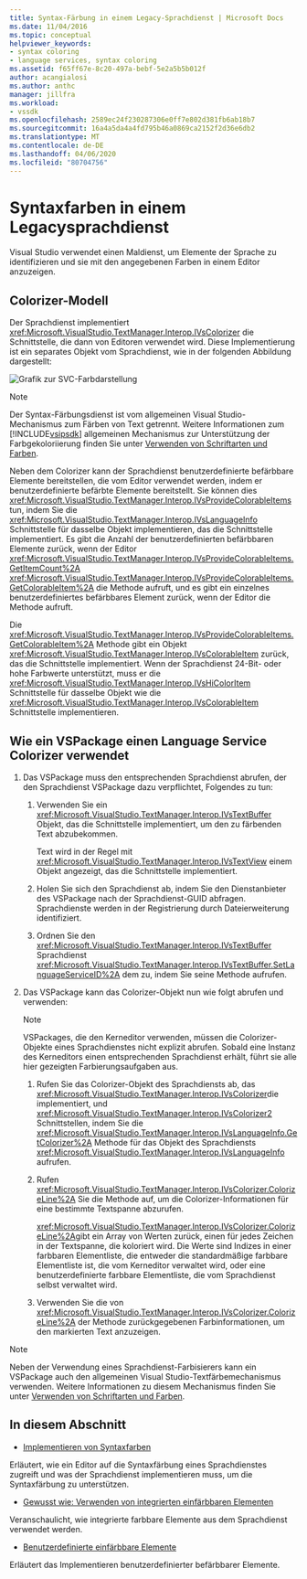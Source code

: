 ```yaml
---
title: Syntax-Färbung in einem Legacy-Sprachdienst | Microsoft Docs
ms.date: 11/04/2016
ms.topic: conceptual
helpviewer_keywords:
- syntax coloring
- language services, syntax coloring
ms.assetid: f65ff67e-8c20-497a-bebf-5e2a5b5b012f
author: acangialosi
ms.author: anthc
manager: jillfra
ms.workload:
- vssdk
ms.openlocfilehash: 2589ec24f230287306e0ff7e802d381fb6ab18b7
ms.sourcegitcommit: 16a4a5da4a4fd795b46a0869ca2152f2d36e6db2
ms.translationtype: MT
ms.contentlocale: de-DE
ms.lasthandoff: 04/06/2020
ms.locfileid: "80704756"
---
```

# <a name="syntax-coloring-in-a-legacy-language-service"></a>Syntaxfarben in einem Legacysprachdienst

Visual Studio verwendet einen Maldienst, um Elemente der Sprache zu identifizieren und sie mit den angegebenen Farben in einem Editor anzuzeigen.

## <a name="colorizer-model"></a>Colorizer-Modell
 Der Sprachdienst implementiert <xref:Microsoft.VisualStudio.TextManager.Interop.IVsColorizer> die Schnittstelle, die dann von Editoren verwendet wird. Diese Implementierung ist ein separates Objekt vom Sprachdienst, wie in der folgenden Abbildung dargestellt:

 ![Grafik zur SVC-Farbdarstellung](../../extensibility/internals/media/figlgsvccolorizer.gif)

> [!NOTE]
> Der Syntax-Färbungsdienst ist vom allgemeinen Visual Studio-Mechanismus zum Färben von Text getrennt. Weitere Informationen zum [!INCLUDE[vsipsdk](../../extensibility/includes/vsipsdk_md.md)] allgemeinen Mechanismus zur Unterstützung der Farbgekoloriierung finden Sie unter [Verwenden von Schriftarten und Farben](/visualstudio/extensibility/using-fonts-and-colors?view=vs-2015).

 Neben dem Colorizer kann der Sprachdienst benutzerdefinierte befärbbare Elemente bereitstellen, die vom Editor verwendet werden, indem er benutzerdefinierte befärbte Elemente bereitstellt. Sie können dies <xref:Microsoft.VisualStudio.TextManager.Interop.IVsProvideColorableItems> tun, indem Sie die <xref:Microsoft.VisualStudio.TextManager.Interop.IVsLanguageInfo> Schnittstelle für dasselbe Objekt implementieren, das die Schnittstelle implementiert. Es gibt die Anzahl der benutzerdefinierten befärbbaren Elemente zurück, wenn der Editor <xref:Microsoft.VisualStudio.TextManager.Interop.IVsProvideColorableItems.GetItemCount%2A> <xref:Microsoft.VisualStudio.TextManager.Interop.IVsProvideColorableItems.GetColorableItem%2A> die Methode aufruft, und es gibt ein einzelnes benutzerdefiniertes befärbbares Element zurück, wenn der Editor die Methode aufruft.

 Die <xref:Microsoft.VisualStudio.TextManager.Interop.IVsProvideColorableItems.GetColorableItem%2A> Methode gibt ein Objekt <xref:Microsoft.VisualStudio.TextManager.Interop.IVsColorableItem> zurück, das die Schnittstelle implementiert. Wenn der Sprachdienst 24-Bit- oder hohe Farbwerte unterstützt, muss er die <xref:Microsoft.VisualStudio.TextManager.Interop.IVsHiColorItem> Schnittstelle für dasselbe Objekt wie die <xref:Microsoft.VisualStudio.TextManager.Interop.IVsColorableItem> Schnittstelle implementieren.

## <a name="how-a-vspackage-uses-a-language-service-colorizer"></a>Wie ein VSPackage einen Language Service Colorizer verwendet

1. Das VSPackage muss den entsprechenden Sprachdienst abrufen, der den Sprachdienst VSPackage dazu verpflichtet, Folgendes zu tun:

    1. Verwenden Sie ein <xref:Microsoft.VisualStudio.TextManager.Interop.IVsTextBuffer> Objekt, das die Schnittstelle implementiert, um den zu färbenden Text abzubekommen.

         Text wird in der Regel mit <xref:Microsoft.VisualStudio.TextManager.Interop.IVsTextView> einem Objekt angezeigt, das die Schnittstelle implementiert.

    2. Holen Sie sich den Sprachdienst ab, indem Sie den Dienstanbieter des VSPackage nach der Sprachdienst-GUID abfragen. Sprachdienste werden in der Registrierung durch Dateierweiterung identifiziert.

    3. Ordnen Sie den <xref:Microsoft.VisualStudio.TextManager.Interop.IVsTextBuffer> Sprachdienst <xref:Microsoft.VisualStudio.TextManager.Interop.IVsTextBuffer.SetLanguageServiceID%2A> dem zu, indem Sie seine Methode aufrufen.

2. Das VSPackage kann das Colorizer-Objekt nun wie folgt abrufen und verwenden:

    > [!NOTE]
    > VSPackages, die den Kerneditor verwenden, müssen die Colorizer-Objekte eines Sprachdienstes nicht explizit abrufen. Sobald eine Instanz des Kerneditors einen entsprechenden Sprachdienst erhält, führt sie alle hier gezeigten Farbierungsaufgaben aus.

    1. Rufen Sie das Colorizer-Objekt des Sprachdiensts ab, das <xref:Microsoft.VisualStudio.TextManager.Interop.IVsColorizer>die implementiert, und <xref:Microsoft.VisualStudio.TextManager.Interop.IVsColorizer2> Schnittstellen, indem Sie die <xref:Microsoft.VisualStudio.TextManager.Interop.IVsLanguageInfo.GetColorizer%2A> Methode für das Objekt des Sprachdiensts <xref:Microsoft.VisualStudio.TextManager.Interop.IVsLanguageInfo> aufrufen.

    2. Rufen <xref:Microsoft.VisualStudio.TextManager.Interop.IVsColorizer.ColorizeLine%2A> Sie die Methode auf, um die Colorizer-Informationen für eine bestimmte Textspanne abzurufen.

         <xref:Microsoft.VisualStudio.TextManager.Interop.IVsColorizer.ColorizeLine%2A>gibt ein Array von Werten zurück, einen für jedes Zeichen in der Textspanne, die koloriert wird. Die Werte sind Indizes in einer farbbaren Elementliste, die entweder die standardmäßige farbbare Elementliste ist, die vom Kerneditor verwaltet wird, oder eine benutzerdefinierte farbbare Elementliste, die vom Sprachdienst selbst verwaltet wird.

    3. Verwenden Sie die von <xref:Microsoft.VisualStudio.TextManager.Interop.IVsColorizer.ColorizeLine%2A> der Methode zurückgegebenen Farbinformationen, um den markierten Text anzuzeigen.

> [!NOTE]
> Neben der Verwendung eines Sprachdienst-Farbisierers kann ein VSPackage auch den allgemeinen Visual Studio-Textfärbemechanismus verwenden. Weitere Informationen zu diesem Mechanismus finden Sie unter [Verwenden von Schriftarten und Farben](/visualstudio/extensibility/using-fonts-and-colors?view=vs-2015).

## <a name="in-this-section"></a>In diesem Abschnitt
- [Implementieren von Syntaxfarben](../../extensibility/internals/implementing-syntax-coloring.md)

 Erläutert, wie ein Editor auf die Syntaxfärbung eines Sprachdienstes zugreift und was der Sprachdienst implementieren muss, um die Syntaxfärbung zu unterstützen.

- [Gewusst wie: Verwenden von integrierten einfärbbaren Elementen](../../extensibility/internals/how-to-use-built-in-colorable-items.md)

 Veranschaulicht, wie integrierte farbbare Elemente aus dem Sprachdienst verwendet werden.

- [Benutzerdefinierte einfärbbare Elemente](../../extensibility/internals/custom-colorable-items.md)

 Erläutert das Implementieren benutzerdefinierter befärbbarer Elemente.
